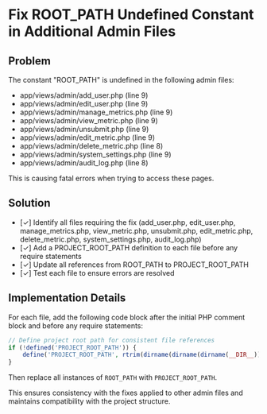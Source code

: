 # Fix ROOT_PATH Undefined Constant in Additional Admin Files

## Problem
The constant "ROOT_PATH" is undefined in the following admin files:
- app/views/admin/add_user.php (line 9)
- app/views/admin/edit_user.php (line 9)
- app/views/admin/manage_metrics.php (line 9)
- app/views/admin/view_metric.php (line 9)
- app/views/admin/unsubmit.php (line 9)
- app/views/admin/edit_metric.php (line 9)
- app/views/admin/delete_metric.php (line 8)
- app/views/admin/system_settings.php (line 9)
- app/views/admin/audit_log.php (line 8)

This is causing fatal errors when trying to access these pages.

## Solution
- [✓] Identify all files requiring the fix (add_user.php, edit_user.php, manage_metrics.php, view_metric.php, unsubmit.php, edit_metric.php, delete_metric.php, system_settings.php, audit_log.php)
- [✓] Add a PROJECT_ROOT_PATH definition to each file before any require statements
- [✓] Update all references from ROOT_PATH to PROJECT_ROOT_PATH
- [✓] Test each file to ensure errors are resolved

## Implementation Details
For each file, add the following code block after the initial PHP comment block and before any require statements:

```php
// Define project root path for consistent file references
if (!defined('PROJECT_ROOT_PATH')) {
    define('PROJECT_ROOT_PATH', rtrim(dirname(dirname(dirname(__DIR__))), DIRECTORY_SEPARATOR) . DIRECTORY_SEPARATOR);
}
```

Then replace all instances of `ROOT_PATH` with `PROJECT_ROOT_PATH`.

This ensures consistency with the fixes applied to other admin files and maintains compatibility with the project structure.
